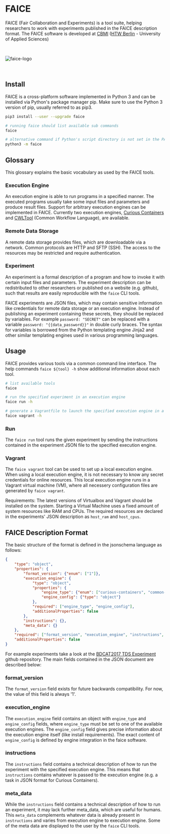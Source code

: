 # FAICE

FAICE (Fair Collaboration and Experiments) is a tool suite, helping researchers to work with experiments published in
the FAICE description format. The FAICE software is developed at [CBMI](https://cbmi.htw-berlin.de/)
([HTW Berlin](https://www.htw-berlin.de/) - University of Applied Sciences)

<br/>

![faice-logo](https://cdn.rawgit.com/curious-containers/faice/master/static/faice-logo.svg)

<br/>

## Install

FAICE is a cross-platform software implemented in Python 3 and can be installed via Python's package manager pip.
Make sure to use the Python 3 version of pip, usually referred to as pip3.

```bash
pip3 install --user --upgrade faice
```

```bash
# running faice should list available sub commands
faice
```

```bash
# alternative command if Python's script directory is not set in the PATH variable
python3 -m faice
```

## Glossary

This glossary explains the basic vocabulary as used by the FAICE tools.

### Execution Engine

An execution engine is able to run programs in a specified manner. The executed programs usually take some input files
and parameters and produce result files. Support for arbitrary execution engines can be implemented in FAICE. Currently
two execution engines, [Curious Containers](https://www.curious-containers.cc/) and
[CWLTool](https://github.com/common-workflow-language/cwltool) (Common Workflow Language), are available.

### Remote Data Storage

A remote data storage provides files, which are downloadable via a network. Common protocols are HTTP and SFTP (SSH).
The access to the resources may be restricted and require authentication.

### Experiment

An experiment is a formal description of a program and how to invoke it with certain input files and parameters.
The experiment description can be redistributed to other researchers or published on a website (e.g. github), such that
results are easily reproducible with the `faice` CLI tools.

FAICE experiments are JSON files, which may contain sensitive information like credentials for remote data storage or an
execution engine. Instead of publishing an experiment containing these secrets, they should be replaced by variables.
For example `password: "SECRET"` can be replaced with a variable `password: "{{data_password}}"` in double curly braces.
The syntax for variables is borrowed from the Python templating engine Jinja2 and other similar templating engines used
in various programming languages.

## Usage

FAICE provides various tools via a common command line interface. The help commands `faice ${tool} -h`
show additional information about each tool.

```bash
# list available tools
faice
```

```bash
# run the specified experiment in an execution engine
faice run -h
```

```bash
# generate a Vagrantfile to launch the specified execution engine in a virtual machine
faice vagrant -h
```

### Run

The `faice run` tool runs the given experiment by sending the instructions contained in the experiment JSON file to
the specified execution engine.

### Vagrant

The `faice vagrant` tool can be used to set up a local execution engine. When using a local execution
engine, it is not necessary to know any secret credentials for online resources. This local execution engine runs in a
Vagrant virtual machine (VM), where all necessery configuration files are generated by `faice vagrant`.

Requirements: The latest versions of Virtualbox and Vagrant should be installed on the system. Starting a Virtual
Machine uses a fixed amount of system resources like RAM and CPUs. The required resources are
declared in the experiments' JSON description as `host_ram` and `host_cpus`.

## FAICE Description Format

The basic structure of the format is defined in the jsonschema language as follows:

```json
{
    "type": "object",
    "properties": {
        "format_version": {"enum": ["1"]},
        "execution_engine": {
            "type": "object",
            "properties": {
                "engine_type": {"enum": ["curious-containers", "common-workflow-language"]},
                "engine_config": {"type": "object"}
            },
            "required": ["engine_type", "engine_config"],
            "additionalProperties": false
        },
        "instructions": {},
        "meta_data": {}
    },
    "required": ["format_version", "execution_engine", "instructions", "meta_data"],
    "additionalProperties": false
}
```

For example experiments take a look at the
[BDCAT2017 TDS Experiment](https://github.com/somnonetz/bdcat2017-tds-experiment) github repository. The main fields
contained in the JSON document are described below:

### format_version

The `format_version` field exists for future backwards compatibility. For now, the value of this field is always '1'.

### execution_engine

The `execution_engine` field contains an object with `engine_type` and `engine_config` fields, where `engine_type` must
be set to one of the available execution engines. The `engine_config` field gives precise information about the
execution engine itself (like install requirements). The exact content of `engine_config` is defined by engine
integration in the faice software.

### instructions

The `instructions` field contains a technical description of how to run the experiment with the specified execution
engine. This means that `instructions` contains whatever is passed to the execution engine (e.g. a task in JSON format
for Curious Containers).

### meta_data

While the `instructions` field contains a technical description of how to run an experiment, it may lack further
meta_data, which are useful for humans. This `meta_data` complements whatever data is already present in `instructions`
and varies from execution engine to execution engine. Some of the meta data are displayed to the user by the `faice`
CLI tools.
